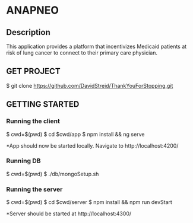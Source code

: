# ANAPNEO

## Description
This application provides a platform that incentivizes Medicaid patients at risk of lung cancer to connect to their primary care physician.

## GET PROJECT
$ git clone https://github.com/DavidStreid/ThankYouForStopping.git

## GETTING STARTED
### Running the client
$ cwd=$(pwd)
$ cd $cwd/app 
$ npm install && ng serve

*App should now be started locally. Navigate to http://localhost:4200/

### Running DB
$ cwd=$(pwd)
$ ./db/mongoSetup.sh

### Running the server
$ cwd=$(pwd)
$ cd $cwd/server
$ npm install && npm run devStart

*Server should be started at http://localhost:4300/

